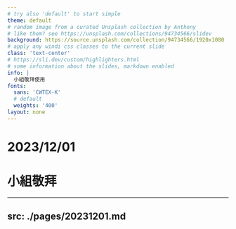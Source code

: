 ```yaml
---
# try also 'default' to start simple
theme: default
# random image from a curated Unsplash collection by Anthony
# like them? see https://unsplash.com/collections/94734566/slidev
background: https://source.unsplash.com/collection/94734566/1920x1080
# apply any windi css classes to the current slide
class: 'text-center'
# https://sli.dev/custom/highlighters.html
# some information about the slides, markdown enabled
info: |
  小組敬拜使用
fonts:
  sans: 'CWTEX-K'
  # default
  weights: '400'
layout: none
---
```


 # 2023/12/01
 # 小組敬拜

---
src: ./pages/20231201.md
---